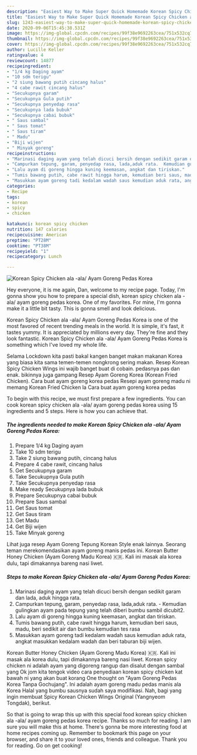 ```yaml
---
description: "Easiest Way to Make Super Quick Homemade Korean Spicy Chicken ala -ala/ Ayam Goreng Pedas Korea"
title: "Easiest Way to Make Super Quick Homemade Korean Spicy Chicken ala -ala/ Ayam Goreng Pedas Korea"
slug: 1243-easiest-way-to-make-super-quick-homemade-korean-spicy-chicken-ala-ala-ayam-goreng-pedas-korea
date: 2020-09-06T15:45:38.531Z
image: https://img-global.cpcdn.com/recipes/99f38e9692263cea/751x532cq70/korean-spicy-chicken-ala-ala-ayam-goreng-pedas-korea-foto-resep-utama.jpg
thumbnail: https://img-global.cpcdn.com/recipes/99f38e9692263cea/751x532cq70/korean-spicy-chicken-ala-ala-ayam-goreng-pedas-korea-foto-resep-utama.jpg
cover: https://img-global.cpcdn.com/recipes/99f38e9692263cea/751x532cq70/korean-spicy-chicken-ala-ala-ayam-goreng-pedas-korea-foto-resep-utama.jpg
author: Lucille Keller
ratingvalue: 4
reviewcount: 14877
recipeingredient:
- "1/4 kg Daging ayam"
- "10 sdm terigu"
- "2 siung bawang putih cincang halus"
- "4 cabe rawit cincang halus"
- "Secukupnya garam"
- "Secukupnya Gula putih"
- "Secukupnya penyedap rasa"
- "Secukupnya lada bubuk"
- "Secukupnya cabai bubuk"
- " Saus sambal"
- " Saus tomat"
- " Saus tiram"
- " Madu"
- "Biji wijen"
- " Minyak goreng"
recipeinstructions:
- "Marinasi daging ayam yang telah dicuci bersih dengan sedikit garam dan lada, aduk hingga rata."
- "Campurkan tepung, garam, penyedap rasa, lada,aduk rata.  Kemudian gulingkan ayam pada tepung yang telah diberi bumbu sambil dicubit2."
- "Lalu ayam di goreng hingga kuning keemasan, angkat dan tiriskan."
- "Tumis bawang putih, cabe rawit hingga harum, kemudian beri saus, madu, beri sedikit air dan bumbu kemudian tes rasa"
- "Masukkan ayam goreng tadi kedalam wadah saus kemudian aduk rata, angkat masukkan kedalam wadah dan beri taburan biji wijen."
categories:
- Recipe
tags:
- korean
- spicy
- chicken

katakunci: korean spicy chicken 
nutrition: 147 calories
recipecuisine: American
preptime: "PT28M"
cooktime: "PT38M"
recipeyield: "1"
recipecategory: Lunch

---
```



![Korean Spicy Chicken ala -ala/ Ayam Goreng Pedas Korea](https://img-global.cpcdn.com/recipes/99f38e9692263cea/751x532cq70/korean-spicy-chicken-ala-ala-ayam-goreng-pedas-korea-foto-resep-utama.jpg)

Hey everyone, it is me again, Dan, welcome to my recipe page. Today, I'm gonna show you how to prepare a special dish, korean spicy chicken ala -ala/ ayam goreng pedas korea. One of my favorites. For mine, I'm gonna make it a little bit tasty. This is gonna smell and look delicious.

Korean Spicy Chicken ala -ala/ Ayam Goreng Pedas Korea is one of the most favored of recent trending meals in the world. It is simple, it's fast, it tastes yummy. It is appreciated by millions every day. They're fine and they look fantastic. Korean Spicy Chicken ala -ala/ Ayam Goreng Pedas Korea is something which I've loved my whole life.

Selama Lockdown kita pasti bakal kangen banget makan makanan Korea yang biasa kita sama temen-temen nongkrong sering makan. Resep Korean Spicy Chicken Wings ini wajib banget buat di cobain. pedasnya pas dan enak. bikinnya juga gampang Resep Ayam Goreng Korea (Korean Fried Chicken). Cara buat ayam goreng korea pedas Resepi ayam goreng madu ni memang Korean Fried Chicken la Cara buat ayam goreng korea pedas


To begin with this recipe, we must first prepare a few ingredients. You can cook korean spicy chicken ala -ala/ ayam goreng pedas korea using 15 ingredients and 5 steps. Here is how you can achieve that.

<!--inarticleads1-->

##### The ingredients needed to make Korean Spicy Chicken ala -ala/ Ayam Goreng Pedas Korea:

1. Prepare 1/4 kg Daging ayam
1. Take 10 sdm terigu
1. Take 2 siung bawang putih, cincang halus
1. Prepare 4 cabe rawit, cincang halus
1. Get Secukupnya garam
1. Take Secukupnya Gula putih
1. Take Secukupnya penyedap rasa
1. Make ready Secukupnya lada bubuk
1. Prepare Secukupnya cabai bubuk
1. Prepare  Saus sambal
1. Get  Saus tomat
1. Get  Saus tiram
1. Get  Madu
1. Get Biji wijen
1. Take  Minyak goreng


Lihat juga resep Ayam Goreng Tepung Korean Style enak lainnya. Seorang teman merekomendasikan ayam goreng manis pedas ini. Korean Butter Honey Chicken (Ayam Goreng Madu Korea) 🇰🇷. Kali ini masak ala korea dulu, tapi dimakannya bareng nasi liwet. 

<!--inarticleads2-->

##### Steps to make Korean Spicy Chicken ala -ala/ Ayam Goreng Pedas Korea:

1. Marinasi daging ayam yang telah dicuci bersih dengan sedikit garam dan lada, aduk hingga rata.
1. Campurkan tepung, garam, penyedap rasa, lada,aduk rata.  - Kemudian gulingkan ayam pada tepung yang telah diberi bumbu sambil dicubit2.
1. Lalu ayam di goreng hingga kuning keemasan, angkat dan tiriskan.
1. Tumis bawang putih, cabe rawit hingga harum, kemudian beri saus, madu, beri sedikit air dan bumbu kemudian tes rasa
1. Masukkan ayam goreng tadi kedalam wadah saus kemudian aduk rata, angkat masukkan kedalam wadah dan beri taburan biji wijen.


Korean Butter Honey Chicken (Ayam Goreng Madu Korea) 🇰🇷. Kali ini masak ala korea dulu, tapi dimakannya bareng nasi liwet. Korean spicy chicken ni adalah ayam yang digoreng rangup dan disalut dengan sambal yang Ok jom kita tengok video cara penyediaan korean spicy chicken kat bawah ni yang akan buat korang One thought on &#34;Ayam Goreng Pedas Korea Tanpa Gochujang&#34;. Ini adalah ayam goreng madu pedas manis ala Korea Halal yang bumbu sausnya sudah saya modifikasi. Nah, bagi yang ingin membuat Spicy Korean Chicken Wings Original (Yangnyeom Tongdak), berikut. 

So that is going to wrap this up with this special food korean spicy chicken ala -ala/ ayam goreng pedas korea recipe. Thanks so much for reading. I am sure you will make this at home. There's gonna be more interesting food at home recipes coming up. Remember to bookmark this page on your browser, and share it to your loved ones, friends and colleague. Thank you for reading. Go on get cooking!
